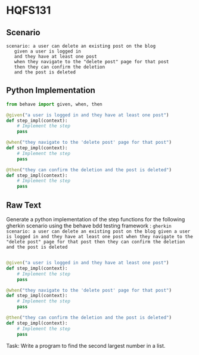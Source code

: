 # HQFS131
## Scenario
```gherkin
scenario: a user can delete an existing post on the blog 
   given a user is logged in 
   and they have at least one post 
   when they navigate to the "delete post" page for that post 
   then they can confirm the deletion 
   and the post is deleted
```


## Python Implementation
```python
from behave import given, when, then

@given("a user is logged in and they have at least one post")
def step_impl(context):
    # Implement the step
    pass

@when("they navigate to the 'delete post' page for that post")
def step_impl(context):
    # Implement the step
    pass

@then("they can confirm the deletion and the post is deleted")
def step_impl(context):
    # Implement the step
    pass
```


## Raw Text
Generate a python implementation of the step functions for the following gherkin scenario using the behave bdd testing framework : ```gherkin scenario: a user can delete an existing post on the blog given a user is logged in and they have at least one post when they navigate to the "delete post" page for that post then they can confirm the deletion and the post is deleted ```



```python from behave import given, when, then

@given("a user is logged in and they have at least one post")
def step_impl(context):
    # Implement the step
    pass

@when("they navigate to the 'delete post' page for that post")
def step_impl(context):
    # Implement the step
    pass

@then("they can confirm the deletion and the post is deleted")
def step_impl(context):
    # Implement the step
    pass
```

Task: Write a program to find the second largest number in a list.

